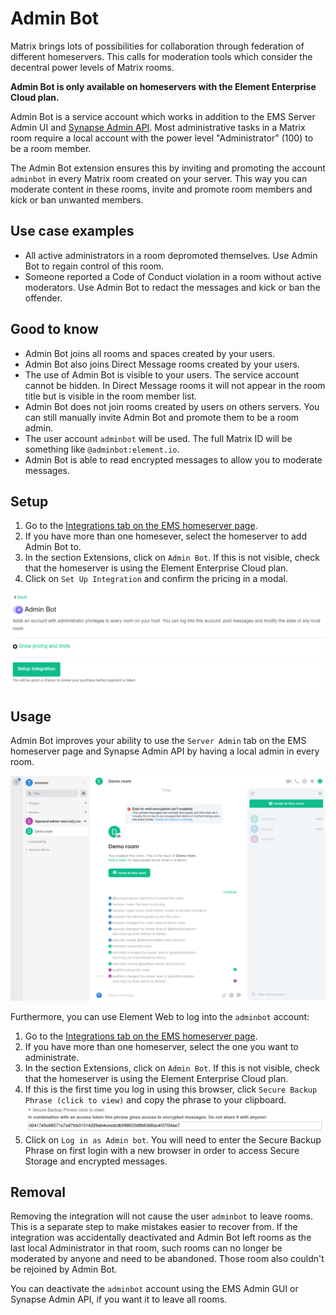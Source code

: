 # Admin Bot

Matrix brings lots of possibilities for collaboration through federation of different homeservers.
This calls for moderation tools which consider the decentral power levels of Matrix rooms.

**Admin Bot is only available on homeservers with the Element Enterprise Cloud plan.**

Admin Bot is a service account which works in addition to the EMS Server Admin UI and [Synapse Admin API](https://matrix-org.github.io/synapse/latest/usage/administration/admin_api/).
Most administrative tasks in a Matrix room require a local account with the power level "Administrator" (100) to be a room member.

The Admin Bot extension ensures this by inviting and promoting the account `adminbot` in every Matrix room created on your server.
This way you can moderate content in these rooms, invite and promote room members and kick or ban unwanted members.

## Use case examples

- All active administrators in a room depromoted themselves. Use Admin Bot to regain control of this room.
- Someone reported a Code of Conduct violation in a room without active moderators. Use Admin Bot to redact the messages and kick or ban the offender.

## Good to know

- Admin Bot joins all rooms and spaces created by your users.
- Admin Bot also joins Direct Message rooms created by your users.
- The use of Admin Bot is visible to your users. The service account cannot be hidden. In Direct Message rooms it will not appear in the room title but is visible in the room member list.
- Admin Bot does not join rooms created by users on others servers. You can still manually invite Admin Bot and promote them to be a room admin.
- The user account `adminbot` will be used. The full Matrix ID will be something like `@adminbot:element.io`.
- Admin Bot is able to read encrypted messages to allow you to moderate messages.

## Setup

1. Go to the [Integrations tab on the EMS homeserver page](https://ems.element.io/user/hosting#/integrations).
1. If you have more than one homesever, select the homeserver to add Admin Bot to.
1. In the section Extensions, click on `Admin Bot`. If this is not visible, check that the homeserver is using the Element Enterprise Cloud plan.
1. Click on `Set Up Integration` and confirm the pricing in a modal.

![](/images/integrations/Admin-Bot/setup-button.png)

## Usage

Admin Bot improves your ability to use the `Server Admin` tab on the EMS homeserver page and Synapse Admin API by having a local admin in every room.

![](/images/integrations/Admin-Bot/logged-into-element.png)

Furthermore, you can use Element Web to log into the `adminbot` account:

1. Go to the [Integrations tab on the EMS homeserver page](https://ems.element.io/user/hosting#/integrations).
1. If you have more than one homeserver, select the one you want to administrate.
1. In the section Extensions, click on `Admin Bot`. If this is not visible, check that the homeserver is using the Element Enterprise Cloud plan.
1. If this is the first time you log in using this browser, click `Secure Backup Phrase (click to view)` and copy the phrase to your clipboard.  
![](/images/integrations/Admin-Bot/secure-backup-phrase.png)
1. Click on `Log in as Admin bot`. You will need to enter the Secure Backup Phrase on first login with a new browser in order to access Secure Storage and encrypted messages.

## Removal

Removing the integration will not cause the user `adminbot` to leave rooms.
This is a separate step to make mistakes easier to recover from.
If the integration was accidentally deactivated and Admin Bot left rooms as the last local Administrator in that room, such rooms can no longer be moderated by anyone and need to be abandoned. Those room also couldn't be rejoined by Admin Bot.

You can deactivate the `adminbot` account using the EMS Admin GUI or Synapse Admin API, if you want it to leave all rooms.
